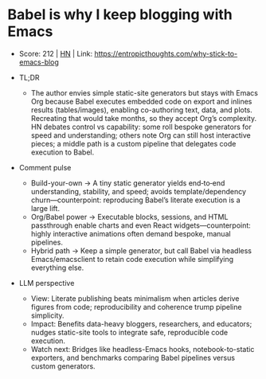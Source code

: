 # Babel is why I keep blogging with Emacs

- Score: 212 | [HN](https://news.ycombinator.com/item?id=45453222) | Link: https://entropicthoughts.com/why-stick-to-emacs-blog

- TL;DR
    - The author envies simple static-site generators but stays with Emacs Org because Babel executes embedded code on export and inlines results (tables/images), enabling co-authoring text, data, and plots. Recreating that would take months, so they accept Org’s complexity. HN debates control vs capability: some roll bespoke generators for speed and understanding; others note Org can still host interactive pieces; a middle path is a custom pipeline that delegates code execution to Babel.

- Comment pulse
    - Build-your-own → A tiny static generator yields end‑to‑end understanding, stability, and speed; avoids template/dependency churn—counterpoint: reproducing Babel’s literate execution is a large lift.
    - Org/Babel power → Executable blocks, sessions, and HTML passthrough enable charts and even React widgets—counterpoint: highly interactive animations often demand bespoke, manual pipelines.
    - Hybrid path → Keep a simple generator, but call Babel via headless Emacs/emacsclient to retain code execution while simplifying everything else.

- LLM perspective
    - View: Literate publishing beats minimalism when articles derive figures from code; reproducibility and coherence trump pipeline simplicity.
    - Impact: Benefits data-heavy bloggers, researchers, and educators; nudges static-site tools to integrate safe, reproducible code execution.
    - Watch next: Bridges like headless-Emacs hooks, notebook-to-static exporters, and benchmarks comparing Babel pipelines versus custom generators.
